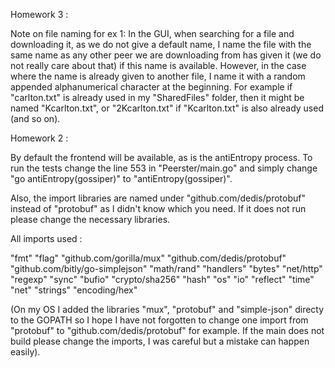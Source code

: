 Homework 3 :

Note on file naming for ex 1:
In the GUI, when searching for a file and downloading it, as we do not give a default name, I name the file with the same name as any other peer we are downloading from has given it (we do not really care about that) if this name is available.
However, in the case where the name is already given to another file, I name it with a random appended alphanumerical character at the beginning. For example if "carlton.txt"
is already used in my "SharedFiles" folder, then it might be named "Kcarlton.txt", or "2Kcarlton.txt" if "Kcarlton.txt" is also already used (and so on).








Homework 2 :

By default the frontend will be available, as is the antiEntropy process. To run the tests change the line 553 in "Peerster/main.go" and simply change "go antiEntropy(gossiper)" to "antiEntropy(gossiper)".

Also, the import libraries are named under "github.com/dedis/protobuf" instead of "protobuf" as I didn't know which you need. If it does not run please change the necessary libraries.

All imports used :

"fmt"
"flag"
"github.com/gorilla/mux"
"github.com/dedis/protobuf"
"github.com/bitly/go-simplejson"
"math/rand"
"handlers"
"bytes"
"net/http"
"regexp"
"sync"
"bufio"
"crypto/sha256"
"hash"
"os"
"io"
"reflect"
"time"
"net"
"strings"
"encoding/hex"

(On my OS I added the libraries "mux", "protobuf" and "simple-json" directy to the GOPATH so I hope I have not forgotten to change one import from "protobuf" to "github.com/dedis/protobuf" for example. If the main does not build please change the imports, I was careful but a mistake can happen easily).
